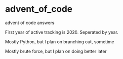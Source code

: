 # advent_of_code
advent of code answers

First year of active tracking is 2020. Seperated by year. 

Mostly Python, but I plan on branching out, sometime

Mostly brute force, but I plan on doing better later
